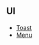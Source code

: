 ## UI

* [Toast][toast]
* [Menu][menu]



[toast]:https://github.com/geekist/developer_guide/blob/main/android/ui/toast.md


[menu]:https://github.com/geekist/developer_guide/blob/main/android/ui/menu.md